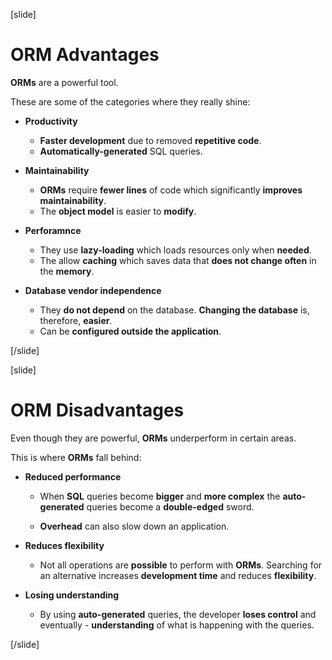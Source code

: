 [slide]

# ORM Advantages

**ORMs** are a powerful tool.

These are some of the categories where they really shine:

- **Productivity**

  - **Faster development** due to removed **repetitive code**.
  - **Automatically-generated** SQL queries.

- **Maintainability**

  - **ORMs** require **fewer lines** of code which significantly **improves maintainability**.
  - The **object model** is easier to **modify**.

- **Perforamnce**

  - They use **lazy-loading** which loads resources only when **needed**.
  - The allow **caching** which saves data that **does not change often** in the **memory**.

- **Database vendor independence**

  - They **do not depend** on the database. **Changing the database** is, therefore, **easier**.
  - Can be **configured outside the application**.

[/slide]

[slide]

# ORM Disadvantages

Even though they are powerful, **ORMs** underperform in certain areas.

This is where **ORMs** fall behind:

- **Reduced performance**

  - When **SQL** queries become **bigger** and **more complex** the **auto-generated** queries become a **double-edged** sword.

  - **Overhead** can also slow down an application.

- **Reduces flexibility**

  - Not all operations are **possible** to perform with **ORMs**. Searching for an alternative increases **development time** and reduces **flexibility**.

- **Losing understanding**

  - By using **auto-generated** queries, the developer **loses control** and eventually - **understanding** of what is happening with the queries.

[/slide]
